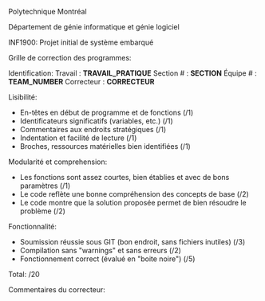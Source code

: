 Polytechnique Montréal

Département de génie informatique et génie logiciel

INF1900: Projet initial de système embarqué

Grille de correction des programmes:

Identification:
  Travail    : __TRAVAIL_PRATIQUE__
  Section #  : __SECTION__
  Équipe #   : __TEAM_NUMBER__
  Correcteur : __CORRECTEUR__

Lisibilité:
- En-têtes en début de programme et de fonctions   (/1)
- Identificateurs significatifs (variables, etc.)  (/1)
- Commentaires aux endroits stratégiques           (/1)
- Indentation et facilité de lecture               (/1)
- Broches, ressources matérielles bien identifiées (/1)

Modularité et comprehension:
- Les fonctions sont assez courtes, bien établies et avec de bons paramètres  (/1)
- Le code reflète une bonne compréhension des concepts de base                (/2)
- Le code montre que la solution proposée permet de bien résoudre le problème (/2)

Fonctionnalité:
- Soumission réussie sous GIT (bon endroit, sans fichiers inutiles) (/3)
- Compilation sans "warnings" et sans erreurs                       (/2)
- Fonctionnement correct (évalué en "boite noire")                  (/5)

Total: /20

Commentaires du correcteur:
